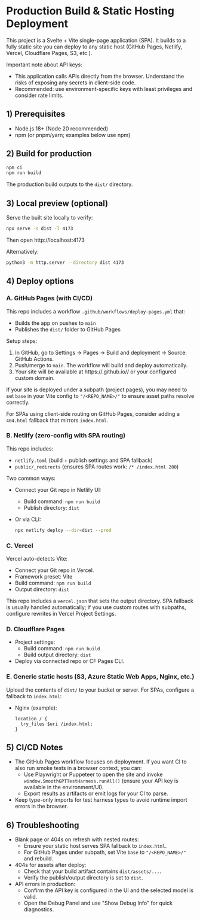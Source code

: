 # Production Build & Static Hosting Deployment

This project is a Svelte + Vite single-page application (SPA). It builds to a fully static site you can deploy to any static host (GitHub Pages, Netlify, Vercel, Cloudflare Pages, S3, etc.).

Important note about API keys:
- This application calls APIs directly from the browser. Understand the risks of exposing any secrets in client-side code.
- Recommended: use environment-specific keys with least privileges and consider rate limits.

## 1) Prerequisites

- Node.js 18+ (Node 20 recommended)
- npm (or pnpm/yarn; examples below use npm)

## 2) Build for production

```bash
npm ci
npm run build
```

The production build outputs to the `dist/` directory.

## 3) Local preview (optional)

Serve the built site locally to verify:

```bash
npx serve -s dist -l 4173
```

Then open http://localhost:4173

Alternatively:
```bash
python3 -m http.server --directory dist 4173
```

## 4) Deploy options

### A. GitHub Pages (with CI/CD)

This repo includes a workflow `.github/workflows/deploy-pages.yml` that:
- Builds the app on pushes to `main`
- Publishes the `dist/` folder to GitHub Pages

Setup steps:
1. In GitHub, go to Settings → Pages → Build and deployment → Source: GitHub Actions.
2. Push/merge to `main`. The workflow will build and deploy automatically.
3. Your site will be available at https://<your-username>.github.io/<your-repo>/ or your configured custom domain.

If your site is deployed under a subpath (project pages), you may need to set `base` in your Vite config to `"/<REPO_NAME>/"` to ensure asset paths resolve correctly.

For SPAs using client-side routing on GitHub Pages, consider adding a `404.html` fallback that mirrors `index.html`.

### B. Netlify (zero-config with SPA routing)

This repo includes:
- `netlify.toml` (build + publish settings and SPA fallback)
- `public/_redirects` (ensures SPA routes work: `/* /index.html 200`)

Two common ways:

- Connect your Git repo in Netlify UI:
  - Build command: `npm run build`
  - Publish directory: `dist`

- Or via CLI:
  ```bash
  npx netlify deploy --dir=dist --prod
  ```

### C. Vercel

Vercel auto-detects Vite:
- Connect your Git repo in Vercel.
- Framework preset: Vite
- Build command: `npm run build`
- Output directory: `dist`

This repo includes a `vercel.json` that sets the output directory. SPA fallback is usually handled automatically; if you use custom routes with subpaths, configure rewrites in Vercel Project Settings.

### D. Cloudflare Pages

- Project settings:
  - Build command: `npm run build`
  - Build output directory: `dist`
- Deploy via connected repo or CF Pages CLI.

### E. Generic static hosts (S3, Azure Static Web Apps, Nginx, etc.)

Upload the contents of `dist/` to your bucket or server. For SPAs, configure a fallback to `index.html`:
- Nginx (example):
  ```
  location / {
    try_files $uri /index.html;
  }
  ```

## 5) CI/CD Notes

- The GitHub Pages workflow focuses on deployment. If you want CI to also run smoke tests in a browser context, you can:
  - Use Playwright or Puppeteer to open the site and invoke `window.SmoothGPTTestHarness.runAll()` (ensure your API key is available in the environment/UI).
  - Export results as artifacts or emit logs for your CI to parse.
- Keep type-only imports for test harness types to avoid runtime import errors in the browser.

## 6) Troubleshooting

- Blank page or 404s on refresh with nested routes:
  - Ensure your static host serves SPA fallback to `index.html`.
  - For GitHub Pages under subpath, set Vite `base` to `"/<REPO_NAME>/"` and rebuild.
- 404s for assets after deploy:
  - Check that your build artifact contains `dist/assets/...`.
  - Verify the publish/output directory is set to `dist`.
- API errors in production:
  - Confirm the API key is configured in the UI and the selected model is valid.
  - Open the Debug Panel and use "Show Debug Info" for quick diagnostics.
